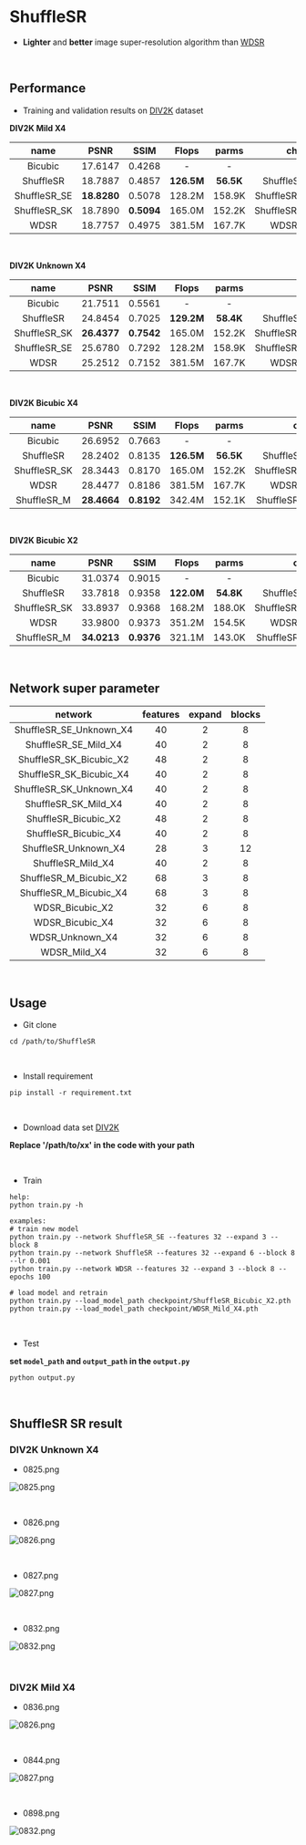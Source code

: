 # ShuffleSR

- <strong>Lighter</strong> and <strong>better</strong> image super-resolution algorithm than [WDSR](https://github.com/JiahuiYu/wdsr_ntire2018)

<br>

## Performance

- Training and validation results on [DIV2K](https://data.vision.ee.ethz.ch/cvl/DIV2K/) dataset

**DIV2K Mild X4**

|name|PSNR|SSIM|Flops|parms|checkpoint|
|:---:|:---:|:---:|:---:|:---:|:---:|
|Bicubic|17.6147|0.4268|-|-|-|
|ShuffleSR|18.7887|0.4857|<strong>126.5M</strong>|<strong>56.5K</strong>|ShuffleSR_Mild_X4.pth|
|ShuffleSR_SE|<strong>18.8280</strong>|0.5078|128.2M|158.9K|ShuffleSR_SE_Mild_X4.pth|
|ShuffleSR_SK|18.7890|<strong>0.5094</strong>|165.0M|152.2K|ShuffleSR_SK_Mild_X4.pth|
|WDSR|18.7757|0.4975|381.5M|167.7K|WDSR_Mild_X4.pth|

<br>

**DIV2K Unknown X4**

|name|PSNR|SSIM|Flops|parms|checkpoint|
|:---:|:---:|:---:|:---:|:---:|:---:|
|Bicubic|21.7511|0.5561|-|-|-|
|ShuffleSR|24.8454|0.7025|<strong>129.2M</strong>|<strong>58.4K</strong>|ShuffleSR_Unknown_X4.pth|
|ShuffleSR_SK|<strong>26.4377</strong>|<strong>0.7542</strong>|165.0M|152.2K|ShuffleSR_SK_Unknown_X4.pth|
|ShuffleSR_SE|25.6780|0.7292|128.2M|158.9K|ShuffleSR_SE_Unknown_X4.pth|
|WDSR|25.2512|0.7152|381.5M|167.7K|WDSR_Unknown_X4.pth|


<br>

**DIV2K Bicubic X4**

|name|PSNR|SSIM|Flops|parms|checkpoint|
|:---:|:---:|:---:|:---:|:---:|:---:|
|Bicubic|26.6952|0.7663|-|-|-|
|ShuffleSR|28.2402|0.8135|<strong>126.5M</strong>|<strong>56.5K</strong>|ShuffleSR_Bicubic_X4.pth|
|ShuffleSR_SK|28.3443|0.8170|165.0M|152.2K|ShuffleSR_SK_Bicubic_X4.pth|
|WDSR|28.4477|0.8186|381.5M|167.7K|WDSR_Bicubic_X4.pth|
|ShuffleSR_M|<strong>28.4664</strong>|<strong>0.8192</strong>|342.4M|152.1K|ShuffleSR_M_Bicubic_X4.pth|


<br>

**DIV2K Bicubic X2**

|name|PSNR|SSIM|Flops|parms|checkpoint|
|:---:|:---:|:---:|:---:|:---:|:---:|
|Bicubic|31.0374|0.9015|-|-|-|
|ShuffleSR|33.7818|0.9358|<strong>122.0M</strong>|<strong>54.8K</strong>|ShuffleSR_Bicubic_X2.pth|
|ShuffleSR_SK|33.8937|0.9368|168.2M|188.0K|ShuffleSR_SK_Bicubic_X2.pth|
|WDSR|33.9800|0.9373|351.2M|154.5K|WDSR_Bicubic_X2.pth|
|ShuffleSR_M|<strong>34.0213</strong>|<strong>0.9376</strong>|321.1M|143.0K|ShuffleSR_M_Bicubic_X2.pth|


<br>

## Network super parameter

|network|features|expand|blocks|
|:---:|:---:|:---:|:---:|
|ShuffleSR_SE_Unknown_X4|40|2|8|
|ShuffleSR_SE_Mild_X4|40|2|8|
|ShuffleSR_SK_Bicubic_X2|48|2|8|
|ShuffleSR_SK_Bicubic_X4|40|2|8|
|ShuffleSR_SK_Unknown_X4|40|2|8|
|ShuffleSR_SK_Mild_X4|40|2|8|
|ShuffleSR_Bicubic_X2|48|2|8|
|ShuffleSR_Bicubic_X4|40|2|8|
|ShuffleSR_Unknown_X4|28|3|12|
|ShuffleSR_Mild_X4|40|2|8|
|ShuffleSR_M_Bicubic_X2|68|3|8|
|ShuffleSR_M_Bicubic_X4|68|3|8|
|WDSR_Bicubic_X2|32|6|8|
|WDSR_Bicubic_X4|32|6|8|
|WDSR_Unknown_X4|32|6|8|
|WDSR_Mild_X4|32|6|8|

<br>

## Usage
- Git clone

```
cd /path/to/ShuffleSR
```

<br>

- Install requirement

```
pip install -r requirement.txt
```

<br>

- Download data set [DIV2K](https://data.vision.ee.ethz.ch/cvl/DIV2K/)

**Replace '/path/to/xx' in the code with your path**

<br>

- Train
```
help:
python train.py -h

examples:
# train new model
python train.py --network ShuffleSR_SE --features 32 --expand 3 --block 8
python train.py --network ShuffleSR --features 32 --expand 6 --block 8 --lr 0.001
python train.py --network WDSR --features 32 --expand 3 --block 8 --epochs 100

# load model and retrain
python train.py --load_model_path checkpoint/ShuffleSR_Bicubic_X2.pth
python train.py --load_model_path checkpoint/WDSR_Mild_X4.pth
```

<br>

- Test

**set `model_path` and `output_path` in the `output.py`** 
 
```
python output.py
```

<br>

## ShuffleSR SR result

### DIV2K Unknown X4 
- 0825.png

![0825.png](./show/unknown_output/0825.png)

<br>

- 0826.png

![0826.png](./show/unknown_output/0826.png)

<br>

- 0827.png

![0827.png](./show/unknown_output/0827.png)

<br>

- 0832.png

![0832.png](./show/unknown_output/0832.png)

<br>

### DIV2K Mild X4 

- 0836.png

![0826.png](./show/mild_output/0836.png)

<br>

- 0844.png

![0827.png](./show/mild_output/0844.png)

<br>

- 0898.png

![0832.png](./show/mild_output/0898.png)
